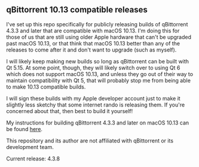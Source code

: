 ## qBittorrent 10.13 compatible releases

I've set up this repo specifically for publicly releasing builds of qBittorrent 4.3.3 and later that are compatible with macOS 10.13. I'm doing this for those of us that are still using older Apple hardware that can't be upgraded past macOS 10.13, or that think that macOS 10.13 better than any of the releases to come after it and don't want to upgrade (such as myself).

I will likely keep making new builds so long as qBittorrent can be built with Qt 5.15. At some point, though, they will likely switch over to using Qt 6 which does not support macOS 10.13, and unless they go out of their way to maintain compatibility with Qt 5, that will probably stop me from being able to make 10.13 compatible builds.

I will sign these builds with my Apple developer account just to make it slightly less sketchy that some internet rando is releasing them. If you're concerned about that, then best to build it yourself!

My instructions for building qBittorrent 4.3.3 and later on macOS 10.13 can be found [here](https://github.com/briankendall/qBittorrent-10.13-compatible-releases/blob/master/BUILD.md).

This repository and its author are not affiliated with qBittorrent or its development team.

Current release: 4.3.8
